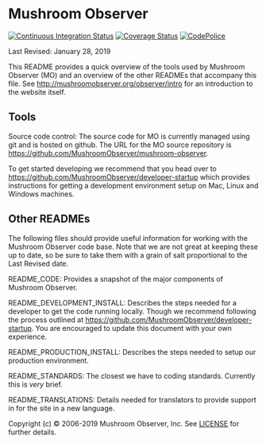 Mushroom Observer
=======

[![Continuous Integration Status][1]][2]
[![Coverage Status][3]][4]
[![CodePolice][5]][6]

Last Revised: January 28, 2019

This README provides a quick overview of the tools used by Mushroom Observer
(MO) and an overview of the other READMEs that accompany this file.  See
<http://mushroomobserver.org/observer/intro> for an introduction to the website
itself.

Tools
-----

Source code control: The source code for MO is currently managed using git
and is hosted on github. The URL for the MO source repository is
<https://github.com/MushroomObserver/mushroom-observer>.

To get started developing we recommend that you head over to
<https://github.com/MushroomObserver/developer-startup> which provides
instructions for getting a development environment setup on Mac, Linux
and Windows machines.

Other READMEs
-------------

The following files should provide useful information for working with the
Mushroom Observer code base.  Note that we are not great at keeping these up
to date, so be sure to take them with a grain of salt proportional to the
Last Revised date.

README_CODE: Provides a snapshot of the major components of Mushroom Observer.

README_DEVELOPMENT_INSTALL: Describes the steps needed for a developer to get
the code running locally. Though we recommend following the process outlined
at <https://github.com/MushroomObserver/developer-startup>.
You are encouraged to update this document with your own experience.

README_PRODUCTION_INSTALL: Describes the steps needed to setup our production
environment.

README_STANDARDS: The closest we have to coding standards.  Currently this is
*very* brief.

README_TRANSLATIONS: Details needed for translators to provide support in for
the site in a new language.

Copyright (c) © 2006-2019 Mushroom Observer, Inc.
See [LICENSE][12] for further details.

[1]: <https://secure.travis-ci.org/MushroomObserver/mushroom-observer.png>
[2]: <http://travis-ci.org/MushroomObserver/mushroom-observer>
[3]: <https://coveralls.io/repos/MushroomObserver/mushroom-observer/badge.png?branch=master>
[4]: <https://coveralls.io/r/MushroomObserver/mushroom-observer?branch=master>
[5]: <https://codeclimate.com/github/MushroomObserver/mushroom-observer.png>
[6]: <https://codeclimate.com/github/MushroomObserver/mushroom-observer>
[9]: <https://github.com/mo-nathan>
[10]: <https://github.com/pellaea>
[11]: <https://github.com/JoeCohen>
[12]: <https://github.com/MushroomObserver/mushroom-observer/blob/master/LICENSE>
